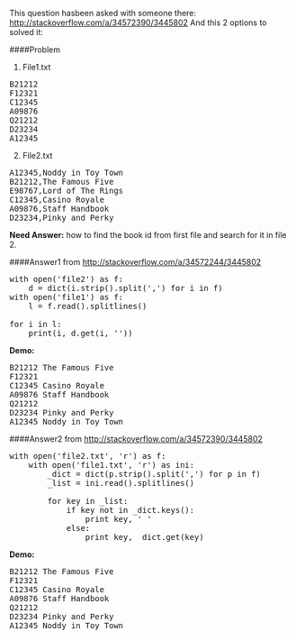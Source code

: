 This question hasbeen asked with someone there: http://stackoverflow.com/a/34572390/3445802
And this 2 options to solved it:

####Problem
1. File1.txt
<pre>
B21212
F12321
C12345
A09876
Q21212
D23234
A12345
</pre>

2. File2.txt
<pre>
A12345,Noddy in Toy Town
B21212,The Famous Five
E98767,Lord of The Rings
C12345,Casino Royale
A09876,Staff Handbook
D23234,Pinky and Perky
</pre>

<b>Need Answer:</b> how to find the book id from first file and search for it in file 2.

####Answer1 from http://stackoverflow.com/a/34572244/3445802
<pre>
with open('file2') as f:
    d = dict(i.strip().split(',') for i in f)
with open('file1') as f:
    l = f.read().splitlines()

for i in l:
    print(i, d.get(i, '<Not Found>'))
</pre>

<b>Demo:</b>
<pre>
B21212 The Famous Five
F12321 <Not Found>
C12345 Casino Royale
A09876 Staff Handbook
Q21212 <Not Found>
D23234 Pinky and Perky
A12345 Noddy in Toy Town
</pre>

####Answer2 from http://stackoverflow.com/a/34572390/3445802
<pre>
with open('file2.txt', 'r') as f:
    with open('file1.txt', 'r') as ini:
        _dict = dict(p.strip().split(',') for p in f)
        _list = ini.read().splitlines()

        for key in _list:
            if key not in _dict.keys():
                print key, ' <is not found>'
            else:
                print key, _dict.get(key)
</pre>

<b>Demo:</b>
<pre>
B21212 The Famous Five                                                                                                                                       
F12321  <is not found>                                                                                                                                       
C12345 Casino Royale                                                                                                                                         
A09876 Staff Handbook                                                                                                                                        
Q21212  <is not found>                                                                                                                                       
D23234 Pinky and Perky                                                                                                                                       
A12345 Noddy in Toy Town 
</pre>
